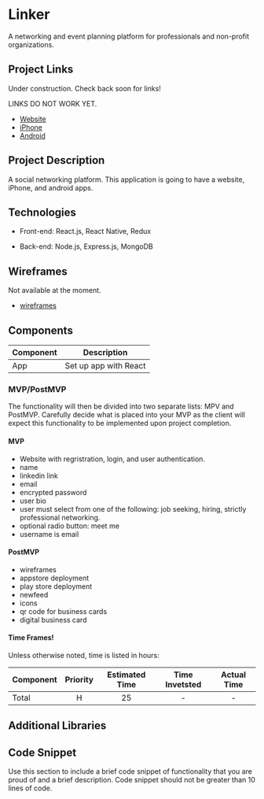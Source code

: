 <!-- @format -->

# Linker

A networking and event planning platform for professionals and non-profit organizations.

## Project Links

Under construction. Check back soon for links!

LINKS DO NOT WORK YET.

- [Website](https://github.com/mohammad523/Linker)
- [iPhone](https://github.com/mohammad523/Linker)
- [Android](https://github.com/mohammad523/Linker)

## Project Description

A social networking platform. This application is going to have a website, iPhone, and android apps.

## Technologies

- Front-end: React.js, React Native, Redux

- Back-end: Node.js, Express.js, MongoDB

## Wireframes

Not available at the moment.

- [wireframes](https://github.com/mohammad523/Linker)

## Components

| Component |      Description      |
| --------- | :-------------------: |
| App       | Set up app with React |

### MVP/PostMVP

The functionality will then be divided into two separate lists: MPV and PostMVP. Carefully decide what is placed into your MVP as the client will expect this functionality to be implemented upon project completion.

#### MVP

- Website with regristration, login, and user authentication.
- name
- linkedin link
- email
- encrypted password
- user bio
- user must select from one of the following: job seeking, hiring, strictly professional networking.
- optional radio button: meet me
- username is email

#### PostMVP

- wireframes
- appstore deployment
- play store deployment
- newfeed
- icons
- qr code for business cards
- digital business card

#### Time Frames!

Unless otherwise noted, time is listed in hours:

| Component | Priority | Estimated Time | Time Invetsted | Actual Time |
| --------- | :------: | :------------: | :------------: | :---------: |
| Total     |    H     |       25       |       -        |      -      |

## Additional Libraries

## Code Snippet

Use this section to include a brief code snippet of functionality that you are proud of and a brief description. Code snippet should not be greater than 10 lines of code.
